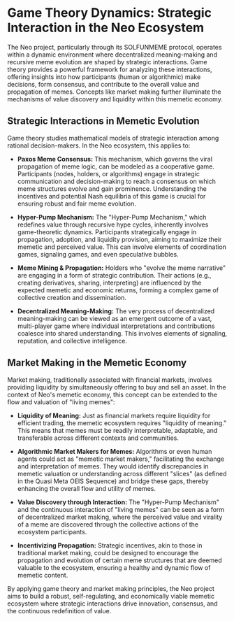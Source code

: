# Game Theory Dynamics: Strategic Interaction in the Neo Ecosystem

The Neo project, particularly through its SOLFUNMEME protocol, operates within a dynamic environment where decentralized meaning-making and recursive meme evolution are shaped by strategic interactions. Game theory provides a powerful framework for analyzing these interactions, offering insights into how participants (human or algorithmic) make decisions, form consensus, and contribute to the overall value and propagation of memes. Concepts like market making further illuminate the mechanisms of value discovery and liquidity within this memetic economy.

## Strategic Interactions in Memetic Evolution

Game theory studies mathematical models of strategic interaction among rational decision-makers. In the Neo ecosystem, this applies to:

-   **Paxos Meme Consensus:** This mechanism, which governs the viral propagation of meme logic, can be modeled as a cooperative game. Participants (nodes, holders, or algorithms) engage in strategic communication and decision-making to reach a consensus on which meme structures evolve and gain prominence. Understanding the incentives and potential Nash equilibria of this game is crucial for ensuring robust and fair meme evolution.

-   **Hyper-Pump Mechanism:** The "Hyper-Pump Mechanism," which redefines value through recursive hype cycles, inherently involves game-theoretic dynamics. Participants strategically engage in propagation, adoption, and liquidity provision, aiming to maximize their memetic and perceived value. This can involve elements of coordination games, signaling games, and even speculative bubbles.

-   **Meme Mining & Propagation:** Holders who "evolve the meme narrative" are engaging in a form of strategic contribution. Their actions (e.g., creating derivatives, sharing, interpreting) are influenced by the expected memetic and economic returns, forming a complex game of collective creation and dissemination.

-   **Decentralized Meaning-Making:** The very process of decentralized meaning-making can be viewed as an emergent outcome of a vast, multi-player game where individual interpretations and contributions coalesce into shared understanding. This involves elements of signaling, reputation, and collective intelligence.

## Market Making in the Memetic Economy

Market making, traditionally associated with financial markets, involves providing liquidity by simultaneously offering to buy and sell an asset. In the context of Neo's memetic economy, this concept can be extended to the flow and valuation of "living memes":

-   **Liquidity of Meaning:** Just as financial markets require liquidity for efficient trading, the memetic ecosystem requires "liquidity of meaning." This means that memes must be readily interpretable, adaptable, and transferable across different contexts and communities.

-   **Algorithmic Market Makers for Memes:** Algorithms or even human agents could act as "memetic market makers," facilitating the exchange and interpretation of memes. They would identify discrepancies in memetic valuation or understanding across different "slices" (as defined in the Quasi Meta OEIS Sequence) and bridge these gaps, thereby enhancing the overall flow and utility of memes.

-   **Value Discovery through Interaction:** The "Hyper-Pump Mechanism" and the continuous interaction of "living memes" can be seen as a form of decentralized market making, where the perceived value and virality of a meme are discovered through the collective actions of the ecosystem participants.

-   **Incentivizing Propagation:** Strategic incentives, akin to those in traditional market making, could be designed to encourage the propagation and evolution of certain meme structures that are deemed valuable to the ecosystem, ensuring a healthy and dynamic flow of memetic content.

By applying game theory and market making principles, the Neo project aims to build a robust, self-regulating, and economically viable memetic ecosystem where strategic interactions drive innovation, consensus, and the continuous redefinition of value.